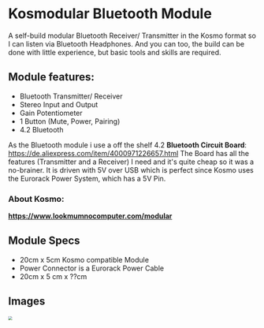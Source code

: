 # Kosmodular Bluetooth Module

A self-build modular Bluetooth Receiver/ Transmitter in the Kosmo format so I can listen via Bluetooth Headphones. And you can too, the build can be done with little experience, but basic tools and skills are required. 

## Module features:

- Bluetooth Transmitter/ Receiver
- Stereo Input and Output
- Gain Potentiometer
- 1 Button (Mute, Power, Pairing)
- 4.2 Bluetooth

As the Bluetooth module i use a off the shelf 4.2 **Bluetooth Circuit Board**: https://de.aliexpress.com/item/4000971226657.html
The Board has all the features (Transmitter and a Receiver) I need and it's quite cheap so it was a no-brainer. It is driven with 5V over USB which is perfect since Kosmo uses the Eurorack Power System, which has a 5V Pin.

### About **Kosmo**:

**https://www.lookmumnocomputer.com/modular**

## Module Specs

- 20cm x 5cm Kosmo compatible Module
- Power Connector is a Eurorack Power Cable
- 20cm x 5 cm x ??cm

## Images

<img src="images/Bluetooth-Audio-Transmitter-Empfänger.webp" style="zoom:50%;" />
